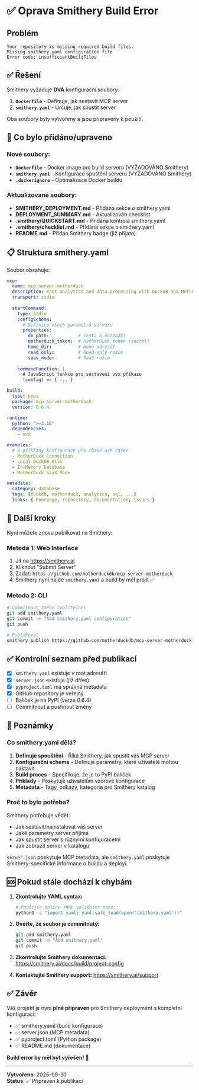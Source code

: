 # ✅ Oprava Smithery Build Error

## Problém

```
Your repository is missing required build files.
Missing smithery.yaml configuration file
Error code: insufficientBuildFiles
```

## ✅ Řešení

Smithery vyžaduje **DVA** konfigurační soubory:

1. **`Dockerfile`** - Definuje, jak sestavit MCP server
2. **`smithery.yaml`** - Určuje, jak spustit server

Oba soubory byly vytvořeny a jsou připraveny k použití.

## 📁 Co bylo přidáno/upraveno

### Nové soubory:
- **`Dockerfile`** - Docker image pro build serveru (VYŽADOVÁNO Smithery)
- **`smithery.yaml`** - Konfigurace spuštění serveru (VYŽADOVÁNO Smithery)
- **`.dockerignore`** - Optimalizace Docker buildu

### Aktualizované soubory:
- **SMITHERY_DEPLOYMENT.md** - Přidána sekce o smithery.yaml
- **DEPLOYMENT_SUMMARY.md** - Aktualizován checklist
- **.smithery/QUICKSTART.md** - Přidána kontrola smithery.yaml
- **.smithery/checklist.md** - Přidána sekce o smithery.yaml
- **README.md** - Přidán Smithery badge (již přijato)

## 📋 Struktura smithery.yaml

Soubor obsahuje:

```yaml
mcp:
  name: mcp-server-motherduck
  description: Fast analytics and data processing with DuckDB and MotherDuck
  transport: stdio
  
  startCommand:
    type: stdio
    configSchema:
      # Definice všech parametrů serveru
      properties:
        db_path:           # Cesta k databázi
        motherduck_token:  # MotherDuck token (secret)
        home_dir:          # Home adresář
        read_only:         # Read-only režim
        saas_mode:         # SaaS režim
    
    commandFunction: |
      # JavaScript funkce pro sestavení uvx příkazu
      (config) => { ... }

build:
  type: pypi
  package: mcp-server-motherduck
  version: 0.6.4

runtime:
  python: ">=3.10"
  dependencies:
    - uvx

examples:
  # 4 příklady konfigurace pro různé use cases
  - MotherDuck Connection
  - Local DuckDB File
  - In-Memory Database
  - MotherDuck SaaS Mode

metadata:
  category: database
  tags: [duckdb, motherduck, analytics, sql, ...]
  links: { homepage, repository, documentation, issues }
```

## 🚀 Další kroky

Nyní můžete znovu publikovat na Smithery:

### Metoda 1: Web Interface

1. Jít na https://smithery.ai
2. Kliknout "Submit Server"
3. Zadat: `https://github.com/motherduckdb/mcp-server-motherduck`
4. Smithery nyní najde `smithery.yaml` a build by měl projít ✅

### Metoda 2: CLI

```bash
# Commitnout změny (volitelné)
git add smithery.yaml
git commit -m "Add smithery.yaml configuration"
git push

# Publikovat
smithery publish https://github.com/motherduckdb/mcp-server-motherduck
```

## ✅ Kontrolní seznam před publikací

- [x] `smithery.yaml` existuje v root adresáři
- [x] `server.json` existuje (již dříve)
- [x] `pyproject.toml` má správná metadata
- [x] GitHub repository je veřejný
- [ ] Balíček je na PyPI (verze 0.6.4)
- [ ] Commitnout a pushnout změny

## 📝 Poznámky

### Co smithery.yaml dělá?

1. **Definuje spouštění** - Říká Smithery, jak spustit váš MCP server
2. **Konfigurační schema** - Definuje parametry, které uživatelé mohou nastavit
3. **Build proces** - Specifikuje, že je to PyPI balíček
4. **Příklady** - Poskytuje uživatelům vzorové konfigurace
5. **Metadata** - Tagy, odkazy, kategorie pro Smithery katalog

### Proč to bylo potřeba?

Smithery potřebuje vědět:
- Jak sestavit/nainstalovat váš server
- Jaké parametry server přijímá
- Jak spustit server s různými konfiguracemi
- Jak zobrazit server v katalogu

`server.json` poskytuje MCP metadata, ale `smithery.yaml` poskytuje Smithery-specifické informace o buildu a deployi.

## 🆘 Pokud stále dochází k chybám

1. **Zkontrolujte YAML syntax:**
   ```bash
   # Použijte online YAML validator nebo:
   python3 -c "import yaml; yaml.safe_load(open('smithery.yaml'))"
   ```

2. **Ověřte, že soubor je commitnutý:**
   ```bash
   git add smithery.yaml
   git commit -m "Add smithery.yaml"
   git push
   ```

3. **Zkontrolujte Smithery dokumentaci:**
   https://smithery.ai/docs/build/project-config

4. **Kontaktujte Smithery support:**
   https://smithery.ai/support

## ✅ Závěr

Váš projekt je nyní **plně připraven** pro Smithery deployment s kompletní konfigurací:

- ✅ smithery.yaml (build konfigurace)
- ✅ server.json (MCP metadata)
- ✅ pyproject.toml (Python package)
- ✅ README.md (dokumentace)

**Build error by měl být vyřešen!** 🎉

---

**Vytvořeno**: 2025-09-30  
**Status**: ✅ Připraven k publikaci
